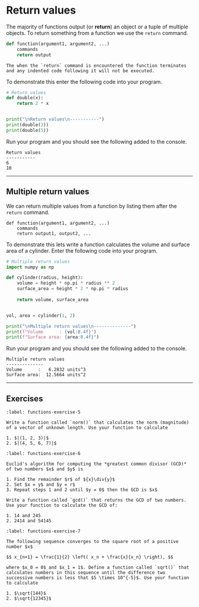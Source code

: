 # Return values

The majority of functions output (or **return**) an object or a tuple of multiple objects. To return something from a function we use the `return` command.

```python
def function(argument1, argument2, ...)
    commands
    return output
```

```{important}
The when the `return` command is encountered the function terminates and any indented code following it will not be executed. 
```

To demonstrate this enter the following code into your program.

```python
# Return values
def double(x):
    return 2 * x


print("\nReturn values\n-----------")
print(double(3))
print(double(5))
```

Run your program and you should see the following added to the console.

```text
Return values
-----------
6
10
```

---

## Multiple return values

We can return multiple values from a function by listing them after the `return` command.

```text
def function(argument1, argument2, ...)
    commands
    return output1, output2, ...
```

To demonstrate this lets write a function calculates the volume and surface area of a cylinder. Enter the following code into your program.

```python
# Multiple return values
import numpy as np

def cylinder(radius, height):
    volume = height * np.pi * radius ** 2
    surface_area = height * 2 * np.pi * radius
    
    return volume, surface_area


vol, area = cylinder(1, 2)

print("\nMultiple return values\n--------------")
print(f"Volume      : {vol:8.4f}")
print(f"Surface area: {area:8.4f}")
```

Run your program and you should see the following added to the console.

```text
Multiple return values
--------------
Volume      :   6.2832 units^3
Surface area:  12.5664 units^2
```

---

## Exercises

```{exercise}
:label: functions-exercise-5

Write a function called `norm()` that calculates the norm (magnitude) of a vector of unknown length. Use your function to calculate

1. $|(1, 2, 3)|$
2. $|(4, 5, 6, 7)|$

```

```{exercise}
:label: functions-exercise-6

Euclid's algorithm for computing the *greatest common divisor (GCD)* of two numbers $x$ and $y$ is

1. Find the remainder $r$ of ${x}\div{y}$
2. Set $x = y$ and $y = r$
3. Repeat steps 1 and 2 until $y = 0$ then the GCD is $x$

Write a function called `gcd()` that returns the GCD of two numbers. Use your function to calculate the GCD of:

1. 14 and 245
2. 2414 and 54145
```

```{exercise}
:label: functions-exercise-7

The following sequence converges to the square root of a positive number $x$

$$ x_{n+1} = \frac{1}{2} \left( x_n + \frac{x}{x_n} \right), $$

where $x_0 = 0$ and $x_1 = 1$. Define a function called `sqrt()` that calculates numbers in this sequence until the difference two successive numbers is less that $5 \times 10^{-5}$. Use your function to calculate

1. $\sqrt{144}$
2. $\sqrt{12345}$